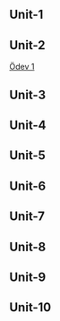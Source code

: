 ## Unit-1




## Unit-2

[Ödev 1](Unit2-Practice1.pdf)

## Unit-3

## Unit-4

## Unit-5

## Unit-6

## Unit-7

## Unit-8

## Unit-9

## Unit-10
